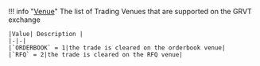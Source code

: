 !!! info "[Venue](schemas/venue.md)"
    The list of Trading Venues that are supported on the GRVT exchange<br>

    |Value| Description |
    |-|-|
    |`ORDERBOOK` = 1|the trade is cleared on the orderbook venue|
    |`RFQ` = 2|the trade is cleared on the RFQ venue|
